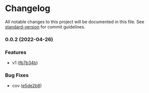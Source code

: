 # Changelog

All notable changes to this project will be documented in this file. See [standard-version](https://github.com/conventional-changelog/standard-version) for commit guidelines.

### 0.0.2 (2022-04-26)


### Features

* v1 ([fb7b34b](https://github.com/Soontao/cds-internal-tool/commit/fb7b34b1763bad88c0e3115be6d173604c7b5c06))


### Bug Fixes

* cov ([e5de2b8](https://github.com/Soontao/cds-internal-tool/commit/e5de2b8d978a4d1021cccf2a26f6221cbd636be9))
